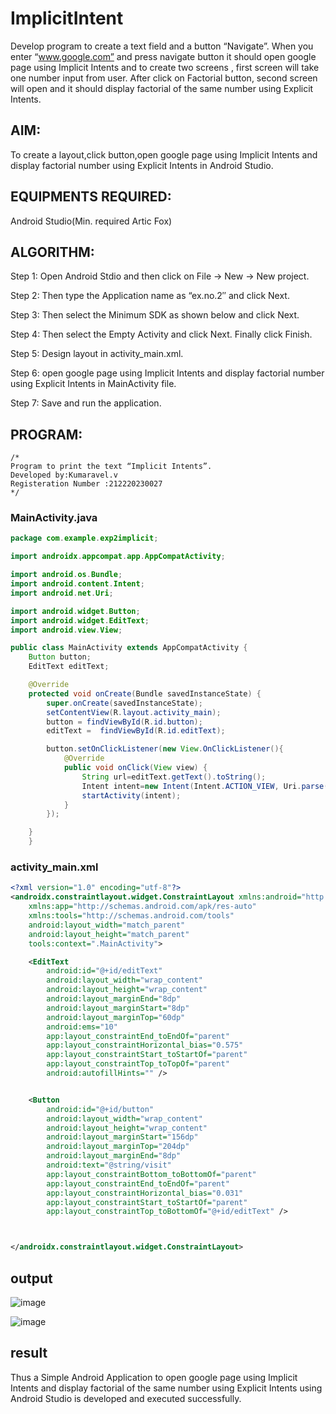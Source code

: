 # ImplicitIntent
Develop program to create a text field and a button “Navigate”. When you enter “www.google.com” and press navigate button it should open google page using Implicit Intents and to create two screens , first screen will take one number input from user. After click on Factorial button, second screen will open and it should display factorial of the same number using Explicit Intents.

## AIM:
To create a layout,click button,open google page using Implicit Intents and display factorial number using Explicit Intents in Android Studio.

## EQUIPMENTS REQUIRED: 
Android Studio(Min. required Artic Fox)

## ALGORITHM: 
Step 1: Open Android Stdio and then click on File -> New -> New project.

Step 2: Then type the Application name as “ex.no.2″ and click Next.

Step 3: Then select the Minimum SDK as shown below and click Next.

Step 4: Then select the Empty Activity and click Next. Finally click Finish.

Step 5: Design layout in activity_main.xml.

Step 6: open google page using Implicit Intents and display factorial number using Explicit Intents in MainActivity file.

Step 7: Save and run the application.

## PROGRAM:
```
/*
Program to print the text “Implicit Intents”.
Developed by:Kumaravel.v
Registeration Number :212220230027
*/
```
### MainActivity.java
```java
package com.example.exp2implicit;

import androidx.appcompat.app.AppCompatActivity;

import android.os.Bundle;
import android.content.Intent;
import android.net.Uri;

import android.widget.Button;
import android.widget.EditText;
import android.view.View;

public class MainActivity extends AppCompatActivity {
    Button button;
    EditText editText;

    @Override
    protected void onCreate(Bundle savedInstanceState) {
        super.onCreate(savedInstanceState);
        setContentView(R.layout.activity_main);
        button = findViewById(R.id.button);
        editText =  findViewById(R.id.editText);

        button.setOnClickListener(new View.OnClickListener(){
            @Override
            public void onClick(View view) {
                String url=editText.getText().toString();
                Intent intent=new Intent(Intent.ACTION_VIEW, Uri.parse(url));
                startActivity(intent);
            }
        });

    }
    }
```
### activity_main.xml
```xml
<?xml version="1.0" encoding="utf-8"?>
<androidx.constraintlayout.widget.ConstraintLayout xmlns:android="http://schemas.android.com/apk/res/android"
    xmlns:app="http://schemas.android.com/apk/res-auto"
    xmlns:tools="http://schemas.android.com/tools"
    android:layout_width="match_parent"
    android:layout_height="match_parent"
    tools:context=".MainActivity">

    <EditText
        android:id="@+id/editText"
        android:layout_width="wrap_content"
        android:layout_height="wrap_content"
        android:layout_marginEnd="8dp"
        android:layout_marginStart="8dp"
        android:layout_marginTop="60dp"
        android:ems="10"
        app:layout_constraintEnd_toEndOf="parent"
        app:layout_constraintHorizontal_bias="0.575"
        app:layout_constraintStart_toStartOf="parent"
        app:layout_constraintTop_toTopOf="parent"
        android:autofillHints="" />


    <Button
        android:id="@+id/button"
        android:layout_width="wrap_content"
        android:layout_height="wrap_content"
        android:layout_marginStart="156dp"
        android:layout_marginTop="204dp"
        android:layout_marginEnd="8dp"
        android:text="@string/visit"
        app:layout_constraintBottom_toBottomOf="parent"
        app:layout_constraintEnd_toEndOf="parent"
        app:layout_constraintHorizontal_bias="0.031"
        app:layout_constraintStart_toStartOf="parent"
        app:layout_constraintTop_toBottomOf="@+id/editText" />



</androidx.constraintlayout.widget.ConstraintLayout>
```
## output
![image](https://user-images.githubusercontent.com/75235334/165320159-1bb8af49-dc57-4c7c-b429-3935c49faed7.png)

![image](https://user-images.githubusercontent.com/75235334/165319841-a07b9343-44b9-47f5-b6b3-2bca1ddff856.png)
## result
Thus a Simple Android Application to open google page using Implicit Intents and display factorial of the same number using Explicit Intents using Android Studio is developed and executed successfully.
